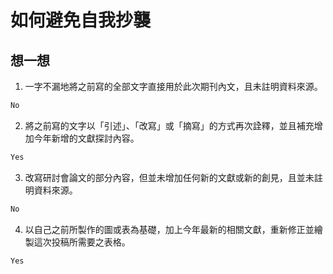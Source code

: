 # 如何避免自我抄襲
## 想一想

1. 一字不漏地將之前寫的全部文字直接用於此次期刊內文，且未註明資料來源。
```bash
No
```

2. 將之前寫的文字以「引述」、「改寫」或「摘寫」的方式再次詮釋，並且補充增加今年新增的文獻探討內容。
```bash
Yes
```

3. 改寫研討會論文的部分內容，但並未增加任何新的文獻或新的創見，且並未註明資料來源。
```bash
No
```

4. 以自己之前所製作的圖或表為基礎，加上今年最新的相關文獻，重新修正並繪製這次投稿所需要之表格。
```bash
Yes
```